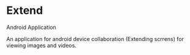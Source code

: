 # Extend
Android Application

An application for android device collaboration (Extending scrrens) for viewing images and videos. 
